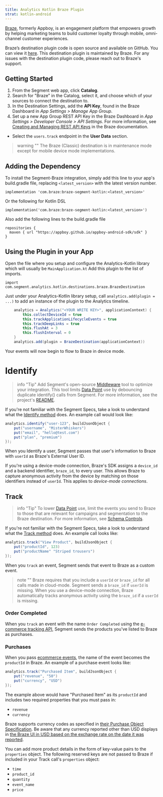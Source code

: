 ```yaml
---
title: Analytics Kotlin Braze Plugin
strat: kotlin-android
---
```


[Braze](https://www.braze.com/), formerly Appboy, is an engagement platform that empowers growth by helping marketing teams to build customer loyalty through mobile, omni-channel customer experiences.

Braze’s destination plugin code is open source and available on GitHub. You can view it [here](https://github.com/braze-inc/braze-segment-kotlin). This destination plugin is maintained by Braze. For any issues with the destination plugin code, please reach out to Braze's support.

## Getting Started

1. From the Segment web app, click **Catalog**.
2. Search for "Braze" in the Catalog, select it, and choose which of your sources to connect the destination to.
3. In the Destination Settings, add the **API Key**, found in the Braze Dashboard in *App Settings > Manage App Group*.
4. Set up a new App Group REST API Key in the Braze Dashboard in *App Settings > Developer Console > API Settings*. For more information, see [Creating and Managing REST API Keys](https://www.braze.com/docs/api/basics/#creating-and-managing-rest-api-keys) in the Braze documentation. 
  - Select the `users.track` endpoint in the **User Data** section.

> warning ""
> The Braze (Classic) destination is in maintenance mode except for mobile device mode implementations.

## Adding the Dependency

To install the Segment-Braze integration, simply add this line to your app's build.gradle file, replacing `<latest_version>` with the latest version number.

```
implementation 'com.braze:braze-segment-kotlin:<latest_version>'
```

Or the following for Kotlin DSL

```
implementation('com.braze:braze-segment-kotlin:<latest_version>')
```

Also add the following lines to the build.gradle file

```
repositories {
  maven { url "https://appboy.github.io/appboy-android-sdk/sdk" }
}
```

## Using the Plugin in your App

Open the file where you setup and configure the Analytics-Kotlin library which will usually be `MainApplication.kt` Add this plugin to the list of imports.

```
import com.segment.analytics.kotlin.destinations.braze.BrazeDestination
```

Just under your Analytics-Kotlin library setup, call `analytics.add(plugin = ...)` to add an instance of the plugin to the Analytics timeline.

```java
    analytics = Analytics("<YOUR WRITE KEY>", applicationContext) {
        this.collectDeviceId = true
        this.trackApplicationLifecycleEvents = true
        this.trackDeepLinks = true
        this.flushAt = 3
        this.flushInterval = 0
    }
    analytics.add(plugin = BrazeDestination(applicationContext))
```

Your events will now begin to flow to Braze in device mode.

# Identify

> info "Tip"
> Add Segment's open-source [Middleware](https://github.com/segmentio/segment-braze-mobile-middleware) tool to optimize your integration. This tool limits [Data Point](https://www.braze.com/docs/user_guide/data_and_analytics/data_points/) use by debouncing duplicate identify() calls from Segment. For more information, see the project's [README](https://github.com/segmentio/segment-braze-mobile-middleware/blob/master/README.md#how-does-this-work).

If you're not familiar with the Segment Specs, take a look to understand what the [Identify method](/docs/connections/spec/identify/) does. An example call would look like:

```java
analytics.identify("user-123", buildJsonObject {
    put("username", "MisterWhiskers")
    put("email", "hello@test.com")
    put("plan", "premium")
});
```

When you Identify a user, Segment passes that user's information to Braze with `userId` as Braze's External User ID.

If you're using a device-mode connection, Braze's SDK assigns a `device_id` and a backend identifier, `braze_id`, to every user. This allows Braze to capture anonymous activity from the device by matching on those identifiers instead of `userId`. This applies to _device-mode connections_.


## Track

> info "Tip"
> To lower [Data Point](https://www.braze.com/docs/user_guide/data_and_analytics/data_points/) use, limit the events you send to Braze to those that are relevant for campaigns and segmentation to the Braze destination. For more information, see [Schema Controls](/docs/protocols/schema/).

If you're not familiar with the Segment Specs, take a look to understand what the [Track method](/docs/connections/spec/track/) does. An example call looks like:

```java
analytics.track("View Product", buildJsonObject {
    put("productId", 123)
    put("productName" "Striped trousers")
});
```
When you `track` an event, Segment sends that event to Braze as a custom event.

> note ""
> Braze requires that you include a `userId` or `braze_id` for all calls made in cloud-mode. Segment sends a `braze_id` if `userId` is missing. When you use a device-mode connection, Braze automatically tracks anonymous activity using the `braze_id` if a `userId` is missing.

### Order Completed

When you `track` an event with the name `Order Completed` using the [e-commerce tracking API](/docs/connections/spec/ecommerce/v2/), Segment sends the products you've listed to Braze as purchases.

### Purchases

When you pass [ecommerce events](/docs/connections/spec/ecommerce/v2/), the name of the event becomes the `productId` in Braze. An example of a purchase event looks like:

```java
analytics.track("Purchased Item", buildJsonObject {
    put("revenue", "50")
    put("currency", "USD")
});
```

The example above would have "Purchased Item" as its `productId` and includes two required properties that you must pass in:

- `revenue`
- `currency`

Braze supports currency codes as specified in [their Purchase Object Specification](https://www.braze.com/docs/api/objects_filters/purchase_object/). Be aware that any currency reported other than USD displays in [the Braze UI in USD based on the exchange rate on the date it was reported](https://www.braze.com/docs/developer_guide/platform_integration_guides/web/analytics/logging_purchases/#logging-purchases).

You can add more product details in the form of key-value pairs to the `properties` object. The following reserved keys are not passed to Braze if included in your Track call's `properties` object:

- `time`
- `product_id`
- `quantity`
- `event_name`
- `price`
